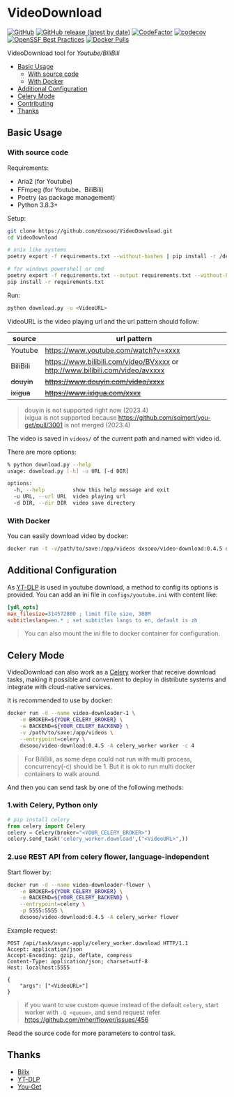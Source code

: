 # VideoDownload

[![GitHub](https://img.shields.io/github/license/dxsooo/VideoDownload)](./LICENSE)
[![GitHub release (latest by date)](https://img.shields.io/github/v/release/dxsooo/VideoDownload?display_name=tag)](https://github.com/dxsooo/VideoDownload/releases/latest)
[![CodeFactor](https://www.codefactor.io/repository/github/dxsooo/videodownload/badge)](https://www.codefactor.io/repository/github/dxsooo/videodownload)
[![codecov](https://codecov.io/gh/dxsooo/VideoDownload/branch/master/graph/badge.svg?token=JRPRMK08B5)](https://codecov.io/gh/dxsooo/VideoDownload)
[![OpenSSF Best Practices](https://bestpractices.coreinfrastructure.org/projects/7265/badge)](https://bestpractices.coreinfrastructure.org/projects/7265)
[![Docker Pulls](https://img.shields.io/docker/pulls/dxsooo/video-download?logo=docker)](https://hub.docker.com/r/dxsooo/video-download)
<!-- [![GitHub all releases](https://img.shields.io/github/downloads/dxsooo/VideoDownload/total)]((https://github.com/dxsooo/VideoDownload/releases/latest)) -->

VideoDownload tool for *Youtube/BiliBili*

- [Basic Usage](#basic-usage)
  - [With source code](#with-source-code)
  - [With Docker](#with-docker)
- [Additional Configuration](#additional-configuration)
- [Celery Mode](#celery-mode)
- [Contributing](./CONTRIBUTING.md)
- [Thanks](#thanks)

## Basic Usage

### With source code

Requirements:

- Aria2 (for Youtube)
- FFmpeg (for Youtube、BiliBili)
- Poetry (as package management)
- Python 3.8.3+

Setup:

```bash
git clone https://github.com/dxsooo/VideoDownload.git
cd VideoDownload

# unix like systems
poetry export -f requirements.txt --without-hashes | pip install -r /dev/stdin

# for windows powershell or cmd
poetry export -f requirements.txt --output requirements.txt --without-hashes
pip install -r requirements.txt
```

Run:

```bash
python download.py -u <VideoURL>
```

VideoURL is the video playing url and the url pattern should follow:  

|source|url pattern|
|-|-|
|Youtube|<https://www.youtube.com/watch?v=xxxx>|
|BiliBili|<https://www.bilibili.com/video/BVxxxx> or <http://www.bilibili.com/video/avxxxx> |
|~~douyin~~|~~<https://www.douyin.com/video/xxxx>~~|
|~~ixigua~~|~~<https://www.ixigua.com/xxxx>~~|

> douyin is not supported right now (2023.4)  
> ixigua is not supported because <https://github.com/soimort/you-get/pull/3001> is not merged (2023.4)

The video is saved in `videos/` of the current path and named with video id.

There are more options:

```bash
% python download.py --help
usage: download.py [-h] -u URL [-d DIR]

options:
  -h, --help         show this help message and exit
  -u URL, --url URL  video playing url
  -d DIR, --dir DIR  video save directory
```

### With Docker

You can easily download video by docker:

```bash
docker run -t -v/path/to/save:/app/videos dxsooo/video-download:0.4.5 download.py -u <VideoURL>
```

## Additional Configuration

As [YT-DLP](https://github.com/yt-dlp/yt-dlp) is used in youtube download, a method to config its options is provided. You can add an ini file in `configs/youtube.ini` with content like:

```ini
[ydl_opts]
max_filesize=314572800 ; limit file size, 300M
subtitleslang=en.* ; set subtitles langs to en, default is zh
```

> You can also mount the ini file to docker container for configuration.

## Celery Mode

VideoDownload can also work as a [Celery](https://docs.celeryq.dev/en/stable/index.html) worker that receive download tasks, making it possible and convenient to deploy in distribute systems and integrate with cloud-native services.

It is recommended to use by docker:

```bash
docker run -d --name video-downloader-1 \
    -e BROKER=${YOUR_CELERY_BROKER} \
    -e BACKEND=${YOUR_CELERY_BACKEND} \
    -v /path/to/save:/app/videos \
    --entrypoint=celery \
    dxsooo/video-download:0.4.5 -A celery_worker worker -c 4
```

> For BiliBili, as some deps could not run with multi process, concurrency(-c) should be 1. But it is ok to run multi docker containers to walk around.

And then you can send task by one of the following methods:

### 1.with Celery, Python only

```python
# pip install celery
from celery import Celery
celery = Celery(broker="<YOUR_CELERY_BROKER>")
celery.send_task('celery_worker.download',("<VideoURL>",))
```

### 2.use REST API from celery flower, language-independent

Start flower by:

```bash
docker run -d --name video-downloader-flower \
    -e BROKER=${YOUR_CELERY_BROKER} \
    -e BACKEND=${YOUR_CELERY_BACKEND} \
    --entrypoint=celery \
    -p 5555:5555 \
    dxsooo/video-download:0.4.5 -A celery_worker flower
```

Example request:

```http
POST /api/task/async-apply/celery_worker.download HTTP/1.1
Accept: application/json
Accept-Encoding: gzip, deflate, compress
Content-Type: application/json; charset=utf-8
Host: localhost:5555

{
    "args": ["<VideoURL>"]
}
```

> if you want to use custom queue instead of the default `celery`, start worker with `-Q <queue>`, and send request refer <https://github.com/mher/flower/issues/456>

Read the source code for more parameters to control task.

## Thanks

- [Bilix](https://github.com/HFrost0/bilix)
- [YT-DLP](https://github.com/yt-dlp/yt-dlp)
- [You-Get](https://github.com/soimort/you-get)
